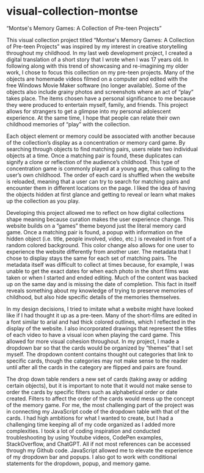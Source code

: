 # visual-collection-montse
“Montse's Memory Games: A Collection of Pre-teen Projects”
 
This visual collection project titled “Montse's Memory Games: A Collection of Pre-teen Projects” was inspired by my interest in creative storytelling throughout my childhood. In my last web development project, I created a digital translation of a short story that I wrote when I was 17 years old. In following along with this trend of showcasing and re-imagining my older work, I chose to focus this collection on my pre-teen projects. Many of the objects are homemade videos filmed on a computer and edited with the free Windows Movie Maker software (no longer available). Some of the objects also include grainy photos and screenshots where an act of “play” takes place. The items chosen have a personal significance to me because they were produced to entertain myself, family, and friends. This project allows for strangers to get a glimpse into my personal adolescent experience. At the same time, I hope that people can relate their own childhood memories of “play” with the collection.

Each object element or memory could be associated with another because of the collection’s display as a concentration or memory card game. By searching through objects to find matching pairs, users relate two individual objects at a time. Once a matching pair is found, these duplicates can signify a clone or reflection of the audience’s childhood. This type of concentration game is commonly played at a young age, thus calling to the user’s own childhood. The order of each card is shuffled when the website is reloaded, meaning that a user can try to search for matching pairs and encounter them in different locations on the page. I liked the idea of having the objects hidden at first glance and getting to reveal or learn what makes up the collection as you play.

Developing this project allowed me to reflect on how digital collections shape meaning because curation makes the user experience change. This website builds on a “games” theme beyond just the literal memory card game. Once a matching pair is found, a popup with information on the hidden object (i.e. title, people involved, video, etc.) is revealed in front of a random colored background. This color change also allows for one user to experience the website differently from another user. The metadata that I chose to display stays the same for each set of matching pairs. The metadata itself was difficult to collect at times because, for example, I was unable to get the exact dates for when each photo in the short films was taken or when I started and ended editing. Much of the content was backed up on the same day and is missing the date of completion. This fact in itself reveals something about my knowledge of trying to preserve memories of childhood, but also hide specific details of the memories themselves.

In my design decisions, I tried to imitate what a website might have looked like if I had thought it up as a pre-teen. Many of the short-films are edited in a font similar to arial and had thick colored outlines, which I reflected in the display of the website. I also incorporated drawings that represent the titles of each video to have a visual icon when playing the card game. This allowed for more visual cohesion throughout. In my project, I made a dropdown bar so that the cards would be organized by “themes” that I set myself. The dropdown content contains thought out categories that link to specific cards, though the categories may not make sense to the reader until after all the cards in the category are flipped and pairs are found.

The drop down table renders a new set of cards (taking away or adding certain objects), but it is important to note that it would not make sense to order the cards by specific filters such as alphabetical order or date created. Filters to affect the order of the cards would mess up the concept of the memory game. For me, the most challenging part of the project was in connecting my JavaScript code of the dropdown table with that of the cards. I had high ambitions for what I wanted to create, but I had a challenging time keeping all of my code organized as I added more complexities. I took a lot of coding inspiration and conducted troubleshooting by using Youtube videos, CodePen examples, StackOverflow, and ChatGPT. All if not most references can be accessed through my Github code. JavaScript allowed me to elevate the experience of my dropdown bar and popups. I also got to work with conditional statements for the dropdown, popup, and memory game. 
